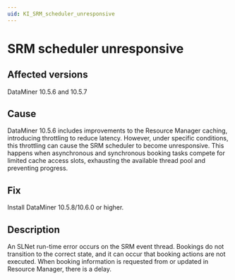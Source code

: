 ```yaml
---
uid: KI_SRM_scheduler_unresponsive
---
```


# SRM scheduler unresponsive

## Affected versions

DataMiner 10.5.6 and 10.5.7

## Cause

DataMiner 10.5.6 includes improvements to the Resource Manager caching, introducing throttling to reduce latency. However, under specific conditions, this throttling can cause the SRM scheduler to become unresponsive. This happens when asynchronous and synchronous booking tasks compete for limited cache access slots, exhausting the available thread pool and preventing progress.

## Fix

Install DataMiner 10.5.8/10.6.0 or higher. <!--RN 43295-->

## Description

An SLNet run-time error occurs on the SRM event thread. Bookings do not transition to the correct state, and it can occur that booking actions are not executed. When booking information is requested from or updated in Resource Manager, there is a delay.
